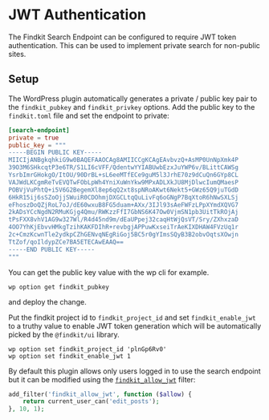 
# JWT Authentication

The Findkit Search Endpoint can be configured to require JWT token authentication.
This can be used to implement private search for non-public sites.

## Setup

The WordPress plugin automatically generates a private / public key pair to the
`findkit_pubkey` and `findkit_privkey` options. Add the public key to the
`findkit.toml` file and set the endpoint to private:

```toml
[search-endpoint]
private = true
public_key = """
-----BEGIN PUBLIC KEY-----
MIICIjANBgkqhkiG9w0BAQEFAAOCAg8AMIICCgKCAgEAvbvzQ+AsMP0UnNpXmk4P
39O3M6SHkcqtP3e6TR/S1LI6cVFF/QdentwYYIABUwbEzxJuYWP6v/BLittCAWSg
YsrbImrGHokgO/ItOU/90DrBL+sL6eeMTfECe9guM5l3JrhE70z9dCuQn6GYp8CL
VAJWdLKCgmReTvEVQTwFObLpWh4YniXuWnYkw9MPxADLXkJU8MjDlwcIumQMaesP
POBVjVuPhtQ+i5V6G2BegemXl8ep6qQ2xt8spNRoAKwt6Nekt5+GWz65Q9juTGdD
6HkR15ij6sSZoOjjSWuiR0CDOhmjDXGCLtqQuLivFq6oGNgP7BqXtoR6hNwSXLSj
eFhoszDoQZjRoL7oJ/dE60wxuB8FG5duam+AXx/3IJl93sAeFWFzLPpXYmdXQVG7
2kADsYCcNgdN2RMuKGjg4Qmu/RWKzzFfI7GbNS6K47Ow0VjmSN1pb3UitTkROjAj
tPsFXX8vhV1AG9w327Wl/R4d45nd9m/dEaUPpej32caqHtWjQsVT/Sry/ZXhxzaD
4OO7YhKjEbvvHMkgTzihKAKFDIhR+revbgjAPPuwKxseiTrAeKIXDHAW4FVzUq1r
2c+CmzKcwnTle2ydkpCZhGENvqNEgRiGoj5BC5r0gYImsSQyB3B2obvOqtsXOwjn
TtZof/qoIldypZCe7BA5ETECAwEAAQ==
-----END PUBLIC KEY-----
"""
```

You can get the public key value with the wp cli for example.

```
wp option get findkit_pubkey
```

and deploy the change.

Put the findkit project id to `findkit_project_id` and set `findkit_enable_jwt`
to a truthy value to enable JWT token generation which will be automatically
picked by the `@findkit/ui` library.

```
wp option set findkit_project_id 'plnGp6Rv0'
wp option set findkit_enable_jwt 1
```


By default this plugin allows only users logged in to use the search endpoint but it can be modified using the [`findkit_allow_jwt`](/wordpress-plugin/#findkit_allow_jwt) filter:

<!-- prettier-ignore -->
```php
add_filter('findkit_allow_jwt', function ($allow) {
    return current_user_can('edit_posts');
}, 10, 1);
```
